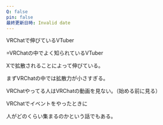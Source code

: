 ```yaml
---
Q: false
pin: false
最終更新日時: Invalid date
---
```

  

VRChatで伸びているVTuber

=VRChatの中でよく知られているVTuber

Xで拡散されることによって伸びている。

まずVRChatの中では拡散力が小さすぎる。

VRChatやってる人はVRChatの動画を見ない。（始める前に見る）

  

VRChatでイベントをやったときに

人がどのくらい集まるのかという話でもある。